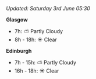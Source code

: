 *Updated: Saturday 3rd June 05:30*

**Glasgow**

* 7h: :partly_sunny: Partly Cloudy
* 8h - 18h: :sunny: Clear

**Edinburgh**

* 7h - 15h: :partly_sunny: Partly Cloudy
* 16h - 18h: :sunny: Clear
